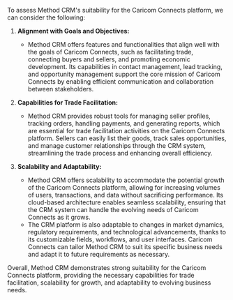 To assess Method CRM's suitability for the Caricom Connects platform, we can consider the following:

1. **Alignment with Goals and Objectives:**

   - Method CRM offers features and functionalities that align well with the goals of Caricom Connects, such as facilitating trade, connecting buyers and sellers, and promoting economic development. Its capabilities in contact management, lead tracking, and opportunity management support the core mission of Caricom Connects by enabling efficient communication and collaboration between stakeholders.

2. **Capabilities for Trade Facilitation:**

   - Method CRM provides robust tools for managing seller profiles, tracking orders, handling payments, and generating reports, which are essential for trade facilitation activities on the Caricom Connects platform. Sellers can easily list their goods, track sales opportunities, and manage customer relationships through the CRM system, streamlining the trade process and enhancing overall efficiency.

3. **Scalability and Adaptability:**
   - Method CRM offers scalability to accommodate the potential growth of the Caricom Connects platform, allowing for increasing volumes of users, transactions, and data without sacrificing performance. Its cloud-based architecture enables seamless scalability, ensuring that the CRM system can handle the evolving needs of Caricom Connects as it grows.
   - The CRM platform is also adaptable to changes in market dynamics, regulatory requirements, and technological advancements, thanks to its customizable fields, workflows, and user interfaces. Caricom Connects can tailor Method CRM to suit its specific business needs and adapt it to future requirements as necessary.

Overall, Method CRM demonstrates strong suitability for the Caricom Connects platform, providing the necessary capabilities for trade facilitation, scalability for growth, and adaptability to evolving business needs.
